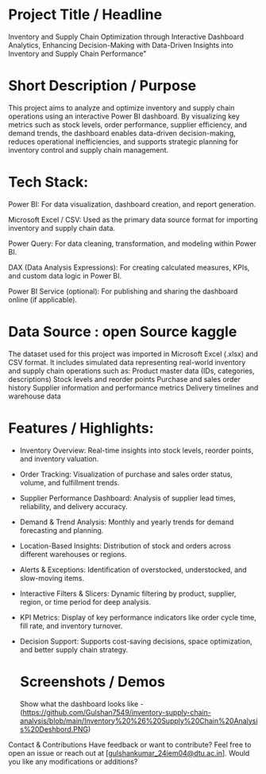  # Project Title / Headline
Inventory and Supply Chain Optimization through Interactive Dashboard Analytics,
Enhancing Decision-Making with Data-Driven Insights into Inventory and Supply Chain Performance"

# Short Description / Purpose
This project aims to analyze and optimize inventory and supply chain operations using an interactive Power BI dashboard. By visualizing key metrics such as stock levels, order performance, supplier efficiency, and demand trends, the dashboard enables data-driven decision-making, reduces operational inefficiencies, and supports strategic planning for inventory control and supply chain management.

# Tech Stack:
Power BI: For data visualization, dashboard creation, and report generation.

Microsoft Excel / CSV: Used as the primary data source format for importing inventory and supply chain data.

Power Query: For data cleaning, transformation, and modeling within Power BI.

DAX (Data Analysis Expressions): For creating calculated measures, KPIs, and custom data logic in Power BI.

Power BI Service (optional): For publishing and sharing the dashboard online (if applicable).

# Data Source : open Source kaggle 
The dataset used for this project was imported in Microsoft Excel (.xlsx) and CSV format. It includes simulated data representing real-world inventory and supply chain operations such as:
Product master data (IDs, categories, descriptions)
Stock levels and reorder points
Purchase and sales order history
Supplier information and performance metrics
Delivery timelines and warehouse data

# Features / Highlights:
- Inventory Overview: Real-time insights into stock levels, reorder points, and inventory valuation.

- Order Tracking: Visualization of purchase and sales order status, volume, and fulfillment trends.

- Supplier Performance Dashboard: Analysis of supplier lead times, reliability, and delivery accuracy.

- Demand & Trend Analysis: Monthly and yearly trends for demand forecasting and planning.

- Location-Based Insights: Distribution of stock and orders across different warehouses or regions.

- Alerts & Exceptions: Identification of overstocked, understocked, and slow-moving items.

- Interactive Filters & Slicers: Dynamic filtering by product, supplier, region, or time period for deep analysis.

- KPI Metrics: Display of key performance indicators like order cycle time, fill rate, and inventory turnover.

- Decision Support: Supports cost-saving decisions, space optimization, and better supply chain strategy.

  # Screenshots / Demos
  Show what the dashboard looks like - (https://github.com/Gulshan7549/inventory-supply-chain-analysis/blob/main/Inventory%20%26%20Supply%20Chain%20Analysis%20Deshbord.PNG)

Contact & Contributions Have feedback or want to contribute? Feel free to open an issue or reach out at [gulshankumar_24iem04@dtu.ac.in].
Would you like any modifications or additions?
